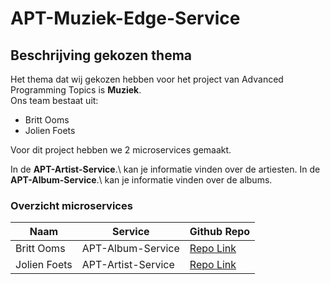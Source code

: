 # APT-Muziek-Edge-Service
## Beschrijving gekozen thema ##

Het thema dat wij gekozen hebben voor het project van Advanced Programming Topics is __Muziek__.\
Ons team bestaat uit:
 - Britt Ooms
 - Jolien Foets

Voor dit project hebben we 2 microservices gemaakt.

In de __APT-Artist-Service__.\ kan je informatie vinden over de artiesten.
In de __APT-Album-Service__.\ kan je informatie vinden over de albums.

### Overzicht microservices ###

Naam |Service|Github Repo
-----|-------|-----------
Britt Ooms|APT-Album-Service|[Repo Link](https://github.com/Britt93/APT-Album-Service)
Jolien Foets|APT-Artist-Service|[Repo Link](https://github.com/JolienFoets/APT-Artist-Service)